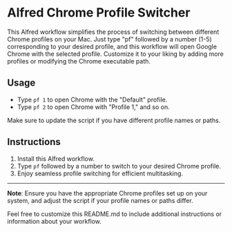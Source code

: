 # Alfred Chrome Profile Switcher

This Alfred workflow simplifies the process of switching between different Chrome profiles on your Mac. Just type "pf" followed by a number (1-5) corresponding to your desired profile, and this workflow will open Google Chrome with the selected profile. Customize it to your liking by adding more profiles or modifying the Chrome executable path.

## Usage

- Type `pf 1` to open Chrome with the "Default" profile.
- Type `pf 2` to open Chrome with "Profile 1," and so on.

Make sure to update the script if you have different profile names or paths.

## Instructions

1. Install this Alfred workflow.
2. Type `pf` followed by a number to switch to your desired Chrome profile.
3. Enjoy seamless profile switching for efficient multitasking.

---

**Note**: Ensure you have the appropriate Chrome profiles set up on your system, and adjust the script if your profile names or paths differ.

Feel free to customize this README.md to include additional instructions or information about your workflow.
